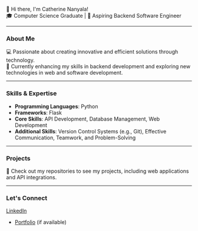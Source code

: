 👋 Hi there, I'm Catherine Nanyala!  
🎓 Computer Science Graduate | 🌟 Aspiring Backend Software Engineer  

---

### About Me
💻 Passionate about creating innovative and efficient solutions through technology.  
🌱 Currently enhancing my skills in backend development and exploring new technologies in web and software development.  

---

### Skills & Expertise
- **Programming Languages**: Python  
- **Frameworks**: Flask  
- **Core Skills**: API Development, Database Management, Web Development  
- **Additional Skills**: Version Control Systems (e.g., Git), Effective Communication, Teamwork, and Problem-Solving  

---

### Projects
🚀 Check out my repositories to see my projects, including web applications and API integrations.  

---

### Let's Connect
 [LinkedIn](linkedin.com/in/catherine-nanyala-55676b311/)  
- [Portfolio](https://your-portfolio-link.com) (if available)  


